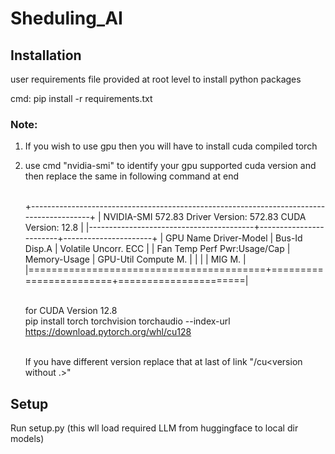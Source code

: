 # Sheduling_AI

## Installation

user requirements file provided at root level to install python packages

cmd: pip install -r requirements.txt

### Note:
1. If you wish to use gpu then you will have to install cuda compiled torch
2. use cmd "nvidia-smi" to identify your gpu supported cuda version and then replace the same in following command at end<br><br>
    
    +-----------------------------------------------------------------------------------------+
    | NVIDIA-SMI 572.83                 Driver Version: 572.83         CUDA Version: 12.8     |
    |-----------------------------------------+------------------------+----------------------+
    | GPU  Name                  Driver-Model | Bus-Id          Disp.A | Volatile Uncorr. ECC |
    | Fan  Temp   Perf          Pwr:Usage/Cap |           Memory-Usage | GPU-Util  Compute M. |
    |                                         |                        |               MIG M. |
    |=========================================+========================+======================|
    
    <br>for CUDA Version 12.8<br>
    pip install torch torchvision torchaudio --index-url https://download.pytorch.org/whl/cu128<br><br>
    
    If you have different version replace that at last of link "/cu<version without .>"

## Setup

Run setup.py (this wll load required LLM from huggingface to local dir models)